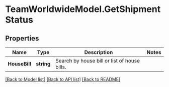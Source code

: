 # TeamWorldwideModel.GetShipmentStatus
## Properties

Name | Type | Description | Notes
------------ | ------------- | ------------- | -------------
**HouseBill** | **string** | Search by house bill or list of house bills. | 

[[Back to Model list]](../README.md#documentation-for-models) [[Back to API list]](../README.md#documentation-for-api-endpoints) [[Back to README]](../README.md)

